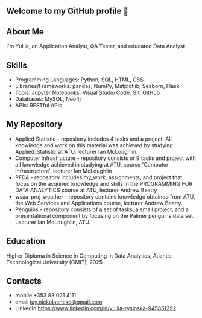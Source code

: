 ## Welcome to my GitHub profile 👋
## About Me
I'm Yuliia, an Application Analyst, QA Tester, and educated Data Analyst
## Skills
- Programming Languages: Python, SQL, HTML, CSS
- Libraries/Frameworks: pandas, NumPy, Matplotlib, Seaborn, Flask
- Tools: Jupyter Notebooks, Visual Studio Code, Git, GitHub
- Databases: MySQL, Neo4j
- APIs: RESTful APIs
## My Repository
- Applied Statistic - repository includes 4 tasks and a project. All knowledge and work on this material was achieved by studying Applied_Statistic at ATU, lecturer Ian McLoughlin.
- Computer Infrastructure - repository consists of 9 tasks and project with all knowledge achieved in studying at ATU, course 'Computer infrastructure', lecturer Ian McLoughlin
- PFDA - repository includes my_work, assignments, and project that focus on the acquired knowledge and skills in the PROGRAMMING FOR DATA ANALYTICS course at ATU, lecturer Andrew Beatty
- wsaa_proj_weather - repository contains knowledge obtained from ATU, the Web Services and Applications course, lecturer Andrew Beatty.
- Penguins - repository consists of a set of tasks, a small project, and a presentational component by focusing on the Palmer penguins data set. Lecturer Ian McLoughlin, ATU. 
## Education
Higher Diploma in Science in Computing in Data Analytics, Atlantic Technological University (GMIT), 2025
## Contacts
- mobile +353 83 021 4111
- email iuy.nickolaencko@gmail.com
- LinkedIn https://www.linkedin.com/in/yuliia-rysinska-945851292

